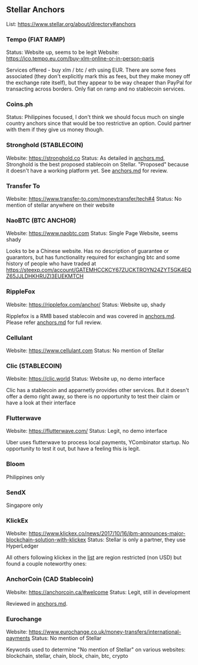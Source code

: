 ## Stellar Anchors

List: https://www.stellar.org/about/directory#anchors

### Tempo (FIAT RAMP)

Status: Website up, seems to be legit
Website: https://ico.tempo.eu.com/buy-xlm-online-or-in-person-paris

Services offered - buy xlm / btc / eth using EUR. There are some fees associated (they don't explicitly mark this as fees,
but they make money off the exchange rate itself), but they appear to be way cheaper than PayPal for transacting across
borders. Only fiat on ramp and no stablecoin services.

### Coins.ph

Status: Philippines focused, I don't think we should focus much on single country anchors since that would be too restrictive
an option. Could partner with them if they give us money though.

### Stronghold (STABLECOIN)

Website: https://stronghold.co
Status: As detailed in [anchors.md](anchors.md), Stronghold is the best proposed stablecoin on Stellar. "Proposed" because it doesn't have
a working platform yet. See [anchors.md](anchors.md) for review.

### Transfer To

Website: https://www.transfer-to.com/moneytransfer/tech#4
Status: No mention of stellar anywhere on their website

### NaoBTC (BTC ANCHOR)

Website: https://www.naobtc.com
Status: Single Page Website, seems shady

Looks to be a Chinese website. Has no description of guarantee or guarantors, but has functionality required for exchanging
btc and some history of people who have traded at https://steexp.com/account/GATEMHCCKCY67ZUCKTROYN24ZYT5GK4EQZ65JJLDHKHRUZI3EUEKMTCH

### RippleFox

Website: https://ripplefox.com/anchor/
Status: Website up, shady

Ripplefox is a RMB based stablecoin and was covered in [anchors.md](anchors.md). Please refer [anchors.md](anchors.md) for full review.

### Cellulant

Website: https://www.cellulant.com
Status: No mention of Stellar

### Clic (STABLECOIN)

Website: https://clic.world
Status: Website up, no demo interface

Clic has a stablecoin and apparnetly provides other services. But it doesn't offer a demo right away, so there is no
opportunity to test their claim or have a look at their interface

### Flutterwave

Website: https://flutterwave.com/
Status: Legit, no demo interface

Uber uses flutterwave to process local payments, YCombinator startup. No opportunity to test it out, but have a feeling this
is legit.

### Bloom

Philippines only

### SendX

Singapore only

### KlickEx

Website: https://www.klickex.co/news/2017/10/16/ibm-announces-major-blockchain-solution-with-klickex
Status: Stellar is only a partner, they use HyperLedger

All others following klickex in the [list](https://www.stellar.org/about/directory#anchors) are region restricted (non USD) but found a couple noteworthy ones:

### AnchorCoin (CAD Stablecoin)

Website: https://anchorcoin.ca/#welcome
Status: Legit, still in development

Reviewed in [anchors.md](anchors.md).

### Eurochange

Website: https://www.eurochange.co.uk/money-transfers/international-payments
Status: No mention of Stellar

Keywords used to determine "No mention of Stellar" on various websites: blockchain, stellar, chain, block, chain, btc, crypto
